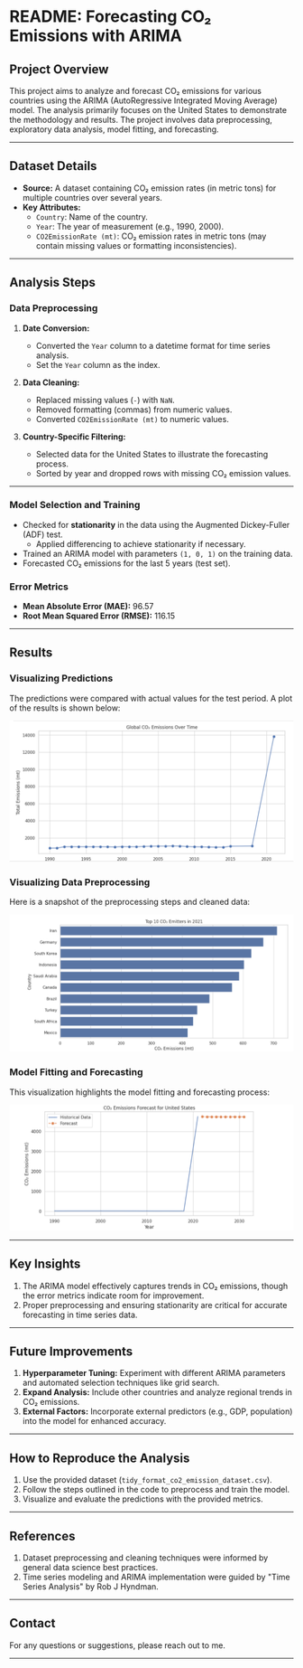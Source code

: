 # README: Forecasting CO₂ Emissions with ARIMA

## Project Overview
This project aims to analyze and forecast CO₂ emissions for various countries using the ARIMA (AutoRegressive Integrated Moving Average) model. The analysis primarily focuses on the United States to demonstrate the methodology and results. The project involves data preprocessing, exploratory data analysis, model fitting, and forecasting.

---

## Dataset Details
- **Source:** A dataset containing CO₂ emission rates (in metric tons) for multiple countries over several years.
- **Key Attributes:**
  - `Country`: Name of the country.
  - `Year`: The year of measurement (e.g., 1990, 2000).
  - `CO2EmissionRate (mt)`: CO₂ emission rates in metric tons (may contain missing values or formatting inconsistencies).

---

## Analysis Steps
### Data Preprocessing
1. **Date Conversion:**
   - Converted the `Year` column to a datetime format for time series analysis.
   - Set the `Year` column as the index.

2. **Data Cleaning:**
   - Replaced missing values (`-`) with `NaN`.
   - Removed formatting (commas) from numeric values.
   - Converted `CO2EmissionRate (mt)` to numeric values.

3. **Country-Specific Filtering:**
   - Selected data for the United States to illustrate the forecasting process.
   - Sorted by year and dropped rows with missing CO₂ emission values.

---

### Model Selection and Training
- Checked for **stationarity** in the data using the Augmented Dickey-Fuller (ADF) test.
  - Applied differencing to achieve stationarity if necessary.
- Trained an ARIMA model with parameters `(1, 0, 1)` on the training data.
- Forecasted CO₂ emissions for the last 5 years (test set).

### Error Metrics
- **Mean Absolute Error (MAE):** 96.57
- **Root Mean Squared Error (RMSE):** 116.15

---

## Results
### Visualizing Predictions
The predictions were compared with actual values for the test period. A plot of the results is shown below:

![CO₂ Emissions Predictions](Capture.PNG)

### Visualizing Data Preprocessing
Here is a snapshot of the preprocessing steps and cleaned data:

![Data Preprocessing Steps](Capture1.PNG)

### Model Fitting and Forecasting
This visualization highlights the model fitting and forecasting process:

![Model Fitting and Forecasting](Capture2.PNG)

---

## Key Insights
1. The ARIMA model effectively captures trends in CO₂ emissions, though the error metrics indicate room for improvement.
2. Proper preprocessing and ensuring stationarity are critical for accurate forecasting in time series data.

---

## Future Improvements
1. **Hyperparameter Tuning:** Experiment with different ARIMA parameters and automated selection techniques like grid search.
2. **Expand Analysis:** Include other countries and analyze regional trends in CO₂ emissions.
3. **External Factors:** Incorporate external predictors (e.g., GDP, population) into the model for enhanced accuracy.

---

## How to Reproduce the Analysis
1. Use the provided dataset (`tidy_format_co2_emission_dataset.csv`).
2. Follow the steps outlined in the code to preprocess and train the model.
3. Visualize and evaluate the predictions with the provided metrics.

---

## References
1. Dataset preprocessing and cleaning techniques were informed by general data science best practices.
2. Time series modeling and ARIMA implementation were guided by "Time Series Analysis" by Rob J Hyndman.

---

## Contact
For any questions or suggestions, please reach out to me.

---


